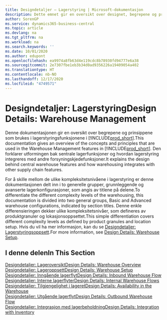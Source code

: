 ```yaml
---
title: Designdetaljer – Lagerstyring | Microsoft-dokumentasjon
description: Dette emnet gir en oversikt over designet, begrepene og prinsippene bak funksjonene for lagerstyring i Business Central.
author: SorenGP
ms.service: dynamics365-business-central
ms.topic: article
ms.devlang: na
ms.tgt_pltfrm: na
ms.workload: na
ms.search.keywords: ''
ms.date: 10/01/2020
ms.author: edupont
ms.openlocfilehash: ea9974a8fb63d4e119cdc8b78930fd94777e6a38
ms.sourcegitcommit: 2e7307fbe1eb3b34d0ad9356226a19409054a402
ms.translationtype: HT
ms.contentlocale: nb-NO
ms.lasthandoff: 12/17/2020
ms.locfileid: "4749571"
---
```

# <a name="design-details-warehouse-management"></a><span data-ttu-id="17287-103">Designdetaljer: Lagerstyring</span><span class="sxs-lookup"><span data-stu-id="17287-103">Design Details: Warehouse Management</span></span>
<span data-ttu-id="17287-104">Denne dokumentasjonen gir en oversikt over begrepene og prinsippene som brukes i lagerstyringsfunksjonene i [!INCLUDE[prod_short](includes/prod_short.md)].</span><span class="sxs-lookup"><span data-stu-id="17287-104">This documentation gives an overview of the concepts and principles that are used in the Warehouse Management features in [!INCLUDE[prod_short](includes/prod_short.md)].</span></span> <span data-ttu-id="17287-105">Den forklarer utformingen bak sentrale lagerfunksjoner og hvordan lagerstyring integreres med andre forsyningskjedefunksjoner.</span><span class="sxs-lookup"><span data-stu-id="17287-105">It explains the design behind central warehouse features and how warehousing integrates with other supply chain features.</span></span>  

<span data-ttu-id="17287-106">For å skille mellom de ulike kompleksitetsnivåene i lagerstyring er denne dokumentasjonen delt inn i to generelle grupper, grunnleggende og avanserte lagerkonfigurasjoner, som angis av titlene på delene.</span><span class="sxs-lookup"><span data-stu-id="17287-106">To differentiate the different complexity levels of the warehousing, this documentation is divided into two general groups, Basic and Advanced warehouse configurations, indicated by section titles.</span></span> <span data-ttu-id="17287-107">Denne enkle differensieringen dekker ulike kompleksitetsnivåer, som defineres av produktgranuler og lokasjonsoppsettet.</span><span class="sxs-lookup"><span data-stu-id="17287-107">This simple differentiation covers different complexity levels as defined by product granules and location setup.</span></span> <span data-ttu-id="17287-108">Hvis du vil ha mer informasjon, kan du se [Designdetaljer: Lagerstyringsoppsett](design-details-warehouse-setup.md).</span><span class="sxs-lookup"><span data-stu-id="17287-108">For more information, see [Design Details: Warehouse Setup](design-details-warehouse-setup.md).</span></span>  

## <a name="in-this-section"></a><span data-ttu-id="17287-109">I denne delen</span><span class="sxs-lookup"><span data-stu-id="17287-109">In This Section</span></span>  
[<span data-ttu-id="17287-110">Designdetaljer: Lageroversikt</span><span class="sxs-lookup"><span data-stu-id="17287-110">Design Details: Warehouse Overview</span></span>](design-details-warehouse-overview.md)  
[<span data-ttu-id="17287-111">Designdetaljer: Lageroppsett</span><span class="sxs-lookup"><span data-stu-id="17287-111">Design Details: Warehouse Setup</span></span>](design-details-warehouse-setup.md)  
[<span data-ttu-id="17287-112">Designdetaljer: Inngående lagerflyt</span><span class="sxs-lookup"><span data-stu-id="17287-112">Design Details: Inbound Warehouse Flow</span></span>](design-details-inbound-warehouse-flow.md)  
[<span data-ttu-id="17287-113">Designdetaljer: Interne lagerflyter</span><span class="sxs-lookup"><span data-stu-id="17287-113">Design Details: Internal Warehouse Flows</span></span>](design-details-internal-warehouse-flows.md)  
[<span data-ttu-id="17287-114">Designdetaljer: Tilgjengelighet i lageret</span><span class="sxs-lookup"><span data-stu-id="17287-114">Design Details: Availability in the Warehouse</span></span>](design-details-availability-in-the-warehouse.md)  
[<span data-ttu-id="17287-115">Designdetaljer: Utgående lagerflyt</span><span class="sxs-lookup"><span data-stu-id="17287-115">Design Details: Outbound Warehouse Flow</span></span>](design-details-outbound-warehouse-flow.md)  
[<span data-ttu-id="17287-116">Designdetaljer: Integrasjon med lagerbeholdning</span><span class="sxs-lookup"><span data-stu-id="17287-116">Design Details: Integration with Inventory</span></span>](design-details-integration-with-inventory.md)
